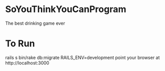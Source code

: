 # SoYouThinkYouCanProgram
The best drinking game ever

# To Run



rails s
bin/rake db:migrate RAILS_ENV=development
point your browser at http://localhost:3000
